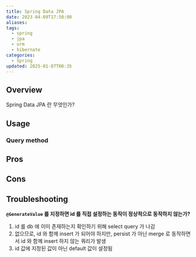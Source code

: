 ```yaml
---
title: Spring Data JPA
date: 2023-04-09T17:50:00
aliases: 
tags:
  - spring
  - jpa
  - orm
  - hibernate
categories:
  - Spring
updated: 2025-01-07T00:35
---
```


## Overview

Spring Data JPA 란 무엇인가?

## Usage

### Query method

## Pros

## Cons

## Troubleshooting

**`@GenerateValue` 를 지정하면 id 를 직접 설정하는 동작이 정상적으로 동작하지 않는가?**

1. id 를 db 에 이미 존재하는지 확인하기 위해 select query 가 나감
2. 없으므로, id 와 함께 insert 가 되어야 하지만, persist 가 아닌 merge 로 동작하면서 id 와 함께 insert 하지 않는 쿼리가 발생
3. id 값에 지정된 값이 아닌 default 값이 설정됨
